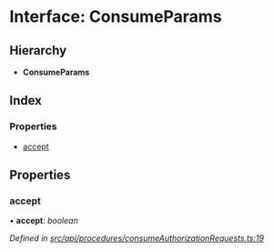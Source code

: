 # Interface: ConsumeParams

## Hierarchy

* **ConsumeParams**

## Index

### Properties

* [accept](consumeparams.md#accept)

## Properties

###  accept

• **accept**: *boolean*

*Defined in [src/api/procedures/consumeAuthorizationRequests.ts:19](https://github.com/PolymathNetwork/polymesh-sdk/blob/38ee8078/src/api/procedures/consumeAuthorizationRequests.ts#L19)*

